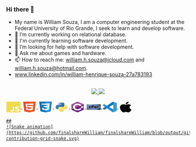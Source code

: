 ### Hi there 
- My name is William Souza, I am a computer engineering student at the Federal University of Rio Grande, I seek to learn and develop software.  
- 🔭 I’m currently working on relational database.
- 🌱 I'm currently learning software development.
- 🤔 I’m looking for help with software development.
- 💬 Ask me about games and hardware.
- 📫 How to reach me: william.h.souza@icloud.com and william.h.souza@hotmail.com.
- www.linkedin.com/in/william-henrique-souza-27a783193
##
<div align="center">
  <a href="https://github.com/finalshareWilliam">
  <img height="180em" src="https://github-readme-stats.vercel.app/api?username=finalshareWilliam&show_icons=true&theme=dark&include_all_commits=true&count_private=true"/>
  <img height="180em" src="https://github-readme-stats.vercel.app/api/top-langs/?username=finalshareWilliam&layout=compact&langs_count=7&theme=dark"/>
</div>
  
  <div style="display: inline_block"><br>
  <img align="center" alt="William-Js" height="30" width="40" src="https://raw.githubusercontent.com/devicons/devicon/master/icons/javascript/javascript-plain.svg">
  <img align="center" alt="William-HTML" height="30" width="40" src="https://raw.githubusercontent.com/devicons/devicon/master/icons/html5/html5-original.svg">
  <img align="center" alt="William-CSS" height="30" width="40" src="https://raw.githubusercontent.com/devicons/devicon/master/icons/css3/css3-original.svg">
  <img align="center" alt="William-Python" height="30" width="40" src="https://raw.githubusercontent.com/devicons/devicon/master/icons/python/python-original.svg">
  <img align="center" alt="William-Csharp" height="30" width="40" src="https://raw.githubusercontent.com/devicons/devicon/master/icons/csharp/csharp-original.svg">
  <img align="center" alt="William-PHP" height="30" width="40" src="https://raw.githubusercontent.com/devicons/devicon/master/icons/php/php-original.svg">
  <img align="center" alt="William-VSCODE" height="30" width="40" src="https://raw.githubusercontent.com/devicons/devicon/master/icons/vscode/vscode-original.svg">
  <img align="center" alt="William-APPLE" height="30" width="40" src="https://raw.githubusercontent.com/devicons/devicon/master/icons/apple/apple-original.svg">

    ##
    ![Snake animation](https://github.com/finalshareWilliam/finalshareWilliam/blob/output/github-contribution-grid-snake.svg)
    
</div>

